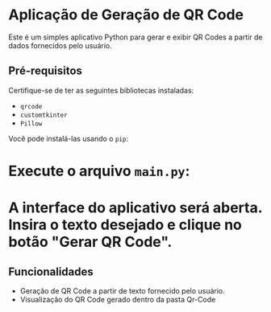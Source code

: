 # Aplicação de Geração de QR Code

Este é um simples aplicativo Python para gerar e exibir QR Codes a partir de dados fornecidos pelo usuário.

## Pré-requisitos

Certifique-se de ter as seguintes bibliotecas instaladas:

- `qrcode`
- `customtkinter`
- `Pillow`

Você pode instalá-las usando o `pip`:

# Execute o arquivo `main.py`:

# A interface do aplicativo será aberta. Insira o texto desejado e clique no botão "Gerar QR Code".

## Funcionalidades

- Geração de QR Code a partir de texto fornecido pelo usuário.
- Visualização do QR Code gerado dentro da pasta Qr-Code


